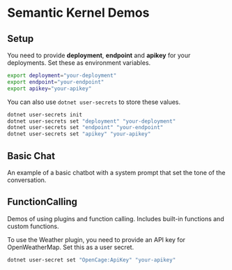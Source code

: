 # Semantic Kernel Demos

## Setup

You need to provide **deployment**, **endpoint** and **apikey** for your deployments. Set these as environment
variables.

```bash
export deployment="your-deployment"
export endpoint="your-endpoint"
export apikey="your-apikey"
```

You can also use `dotnet user-secrets` to store these values.

```bash
dotnet user-secrets init
dotnet user-secrets set "deployment" "your-deployment"
dotnet user-secrets set "endpoint" "your-endpoint"
dotnet user-secrets set "apikey" "your-apikey"
```

## Basic Chat

An example of a basic chatbot with a system prompt that set the tone of the conversation.

## FunctionCalling

Demos of using plugins and function calling. Includes built-in functions and custom functions.

To use the Weather plugin, you need to provide an API key for OpenWeatherMap. Set this as a user secret.

```bash
dotnet user-secret set "OpenCage:ApiKey" "your-apikey"
```




